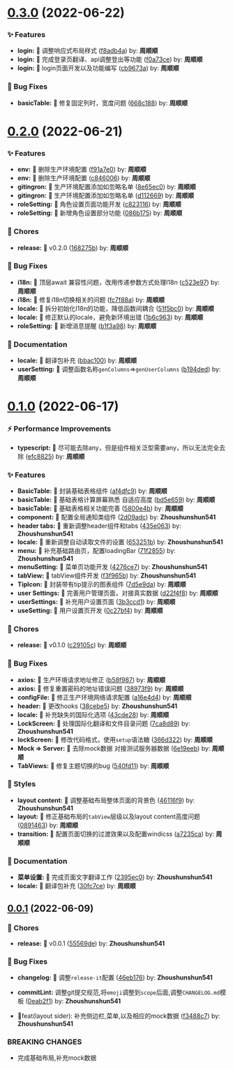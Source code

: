 # [0.3.0](https://github.com/handa-wuxi/DWB-UI/compare/v0.2.0...v0.3.0) (2022-06-22)


### ✨ Features

* **login:** 🌟 调整响应式布局样式 ([f8adb4a](https://github.com/handa-wuxi/DWB-UI/commit/f8adb4a)) by: **周顺顺**
* **login:** 🌟 完成登录页翻译、api调整登出等功能 ([f0a73ce](https://github.com/handa-wuxi/DWB-UI/commit/f0a73ce)) by: **周顺顺**
* **login:** 🌟 login页面开发以及功能编写 ([cb9673a](https://github.com/handa-wuxi/DWB-UI/commit/cb9673a)) by: **周顺顺**


### 🐛 Bug Fixes

* **basicTable:** 🐛 修复固定列时，宽度问题 ([668c188](https://github.com/handa-wuxi/DWB-UI/commit/668c188)) by: **周顺顺**



# [0.2.0](https://github.com/handa-wuxi/DWB-UI/compare/v0.1.0...v0.2.0) (2022-06-21)


### ✨ Features

* **env:** 🌟 删除生产环境配置 ([f91a7e0](https://github.com/handa-wuxi/DWB-UI/commit/f91a7e0)) by: **周顺顺**
* **env:** 🌟 删除生产环境配置 ([c846006](https://github.com/handa-wuxi/DWB-UI/commit/c846006)) by: **周顺顺**
* **gitingron:** 🌟 生产环境配置添加如忽略名单 ([8e65ec0](https://github.com/handa-wuxi/DWB-UI/commit/8e65ec0)) by: **周顺顺**
* **gitingron:** 🌟 生产环境配置添加如忽略名单 ([d112669](https://github.com/handa-wuxi/DWB-UI/commit/d112669)) by: **周顺顺**
* **roleSetting:** 🌟 角色设置页面功能开发 ([c823116](https://github.com/handa-wuxi/DWB-UI/commit/c823116)) by: **周顺顺**
* **roleSetting:** 🌟 新增角色设置部分功能 ([086b175](https://github.com/handa-wuxi/DWB-UI/commit/086b175)) by: **周顺顺**


### 🎫 Chores

* **release:** 🐳 v0.2.0 ([168275b](https://github.com/handa-wuxi/DWB-UI/commit/168275b)) by: **周顺顺**


### 🐛 Bug Fixes

* **i18n:** 🐛 顶层await 兼容性问题，改用传递参数方式处理I18n ([c523e97](https://github.com/handa-wuxi/DWB-UI/commit/c523e97)) by: **周顺顺**
* **i18n:** 🐛 修复i18n切换相关的问题 ([fc7f88a](https://github.com/handa-wuxi/DWB-UI/commit/fc7f88a)) by: **周顺顺**
* **locale:** 🐛 拆分初始化I18n的功能，降低函数间耦合 ([51f5bc0](https://github.com/handa-wuxi/DWB-UI/commit/51f5bc0)) by: **周顺顺**
* **locale:** 🐛 修正默认的locale，避免新环境出错 ([1b6c963](https://github.com/handa-wuxi/DWB-UI/commit/1b6c963)) by: **周顺顺**
* **roleSetting:** 🐛 新增消息提醒 ([b1f3a98](https://github.com/handa-wuxi/DWB-UI/commit/b1f3a98)) by: **周顺顺**


### 📝 Documentation

* **locale:** 📝 翻译包补充 ([bbac100](https://github.com/handa-wuxi/DWB-UI/commit/bbac100)) by: **周顺顺**
* **userSetting:** 📝 调整函数名称`genColumns`=>`genUserColumns` ([b194ded](https://github.com/handa-wuxi/DWB-UI/commit/b194ded)) by: **周顺顺**



# [0.1.0](https://github.com/handa-wuxi/DWB-UI/compare/v0.0.1...v0.1.0) (2022-06-17)


### ⚡ Performance Improvements

* **typescript:** 🚀 尽可能去除any，但是组件相关泛型需要any，所以无法完全去除 ([efc8825](https://github.com/handa-wuxi/DWB-UI/commit/efc8825)) by: **周顺顺**


### ✨ Features

* **BasicTable:** 🌟 封装基础表格组件 ([af4dfc9](https://github.com/handa-wuxi/DWB-UI/commit/af4dfc9)) by: **周顺顺**
* **basicTable:** 🌟 基础表格计算屏幕熟悉 自适应高度 ([bd5e659](https://github.com/handa-wuxi/DWB-UI/commit/bd5e659)) by: **周顺顺**
* **basicTable:** 🌟 基础表格相关功能完善 ([5800e4b](https://github.com/handa-wuxi/DWB-UI/commit/5800e4b)) by: **周顺顺**
* **component:** 🌟 配置全局通知类组件 ([2d09adc](https://github.com/handa-wuxi/DWB-UI/commit/2d09adc)) by: **Zhoushunshun541**
* **header tabs:** 🌟 重新调整header组件和tabs ([435e063](https://github.com/handa-wuxi/DWB-UI/commit/435e063)) by: **Zhoushunshun541**
* **locale:** 🌟 重新调整自动读取文件的设置 ([653251b](https://github.com/handa-wuxi/DWB-UI/commit/653251b)) by: **Zhoushunshun541**
* **menu:** 🌟 补充基础路由页，配置loadingBar ([71f2855](https://github.com/handa-wuxi/DWB-UI/commit/71f2855)) by: **Zhoushunshun541**
* **menuSetting:** 🌟  菜单页功能开发 ([4276ce7](https://github.com/handa-wuxi/DWB-UI/commit/4276ce7)) by: **Zhoushunshun541**
* **tabView:** 🌟 tabView组件开发 ([f3f965b](https://github.com/handa-wuxi/DWB-UI/commit/f3f965b)) by: **Zhoushunshun541**
* **TipIcon:** 🌟 封装带有tip提示的图表组件 ([7d5e9da](https://github.com/handa-wuxi/DWB-UI/commit/7d5e9da)) by: **周顺顺**
* **user Settings:** 🌟 完善用户管理页面，对接真实数据 ([d22f4f8](https://github.com/handa-wuxi/DWB-UI/commit/d22f4f8)) by: **周顺顺**
* **userSettings:** 🌟 补充用户设置页面 ([3b3ccd1](https://github.com/handa-wuxi/DWB-UI/commit/3b3ccd1)) by: **周顺顺**
* **useSetting:** 🌟 用户设置页开发 ([0c27bf4](https://github.com/handa-wuxi/DWB-UI/commit/0c27bf4)) by: **周顺顺**


### 🎫 Chores

* **release:** 🐳 v0.1.0 ([c29105c](https://github.com/handa-wuxi/DWB-UI/commit/c29105c)) by: **周顺顺**


### 🐛 Bug Fixes

* **axios:** 🐛 生产环境请求地址修正 ([b58f987](https://github.com/handa-wuxi/DWB-UI/commit/b58f987)) by: **周顺顺**
* **axios:** 🐛 修复重置密码的地址错误问题 ([38973f9](https://github.com/handa-wuxi/DWB-UI/commit/38973f9)) by: **周顺顺**
* **configFile:** 🐛 修正生产环境网络请求配置 ([a16e4d4](https://github.com/handa-wuxi/DWB-UI/commit/a16e4d4)) by: **周顺顺**
* **header:** 🐛 更改hooks ([38cebe5](https://github.com/handa-wuxi/DWB-UI/commit/38cebe5)) by: **Zhoushunshun541**
* **locale:** 🐛 补充缺失的国际化选项 ([43cde28](https://github.com/handa-wuxi/DWB-UI/commit/43cde28)) by: **周顺顺**
* **LockScreen:** 🐛 处理国际化翻译和文件目录问题 ([7ca8d89](https://github.com/handa-wuxi/DWB-UI/commit/7ca8d89)) by: **Zhoushunshun541**
* **lockScreen:** 🐛 修改代码格式，使用`setup`语法糖 ([366d322](https://github.com/handa-wuxi/DWB-UI/commit/366d322)) by: **周顺顺**
* **Mock => Server:** 🐛 去除mock数据  对接测试服务器数据 ([6e19eeb](https://github.com/handa-wuxi/DWB-UI/commit/6e19eeb)) by: **周顺顺**
* **TabViews:** 🐛 修复主题切换的bug ([540fd11](https://github.com/handa-wuxi/DWB-UI/commit/540fd11)) by: **周顺顺**


### 💄 Styles

* **layout content:** 🌈 调整基础布局整体页面的背景色 ([46116f9](https://github.com/handa-wuxi/DWB-UI/commit/46116f9)) by: **Zhoushunshun541**
* **layout:** 🌈 修正基础布局的`tabView`层级以及layout content高度问题 ([0891463](https://github.com/handa-wuxi/DWB-UI/commit/0891463)) by: **周顺顺**
* **transition:** 🌈 配置页面切换的过渡效果以及配置windicss ([a7235ca](https://github.com/handa-wuxi/DWB-UI/commit/a7235ca)) by: **周顺顺**


### 📝 Documentation

* **菜单设置:** 📝 完成页面文字翻译工作 ([2395ec0](https://github.com/handa-wuxi/DWB-UI/commit/2395ec0)) by: **Zhoushunshun541**
* **locale:** 📝 翻译包补充 ([30fc7ce](https://github.com/handa-wuxi/DWB-UI/commit/30fc7ce)) by: **周顺顺**



## [0.0.1](https://github.com/handa-wuxi/DWB-UI/compare/f3488c7...v0.0.1) (2022-06-09)


### 🎫 Chores

* **release:** 🐳 v0.0.1 ([55569de](https://github.com/handa-wuxi/DWB-UI/commit/55569de)) by: **Zhoushunshun541**


### 🐛 Bug Fixes

* **changelog:** 🐛 调整`release-it`配置 ([46eb176](https://github.com/handa-wuxi/DWB-UI/commit/46eb176)) by: **Zhoushunshun541**
* **commitLint:** 调整git提交规范,将`emoji`调整到`scope`后面,调整`CHANGELOG.md`模板 ([0eab2f1](https://github.com/handa-wuxi/DWB-UI/commit/0eab2f1)) by: **Zhoushunshun541**


* 🌟feat(layout sider): 补充侧边栏,菜单,以及相应的mock数据 ([f3488c7](https://github.com/handa-wuxi/DWB-UI/commit/f3488c7)) by: **Zhoushunshun541**


### BREAKING CHANGES

* 完成基础布局,补充mock数据



